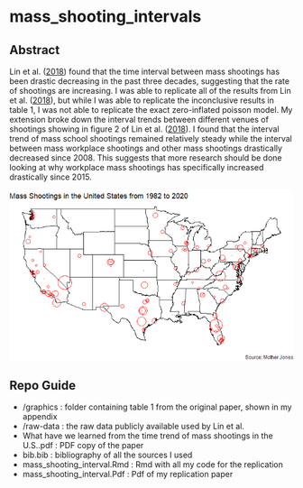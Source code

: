 # mass_shooting_intervals

Abstract
------
Lin et al. ([2018](https://www.ncbi.nlm.nih.gov/pmc/articles/PMC6193640/)) found that the time interval between mass shootings has been drastic decreasing in the past three decades, suggesting that the rate of shootings are increasing. I was able to replicate all of the results from Lin et al. ([2018](https://www.ncbi.nlm.nih.gov/pmc/articles/PMC6193640/)), but while I was able to replicate the inconclusive results in table 1, I was not able to replicate the exact zero-inflated poisson model. My extension broke down the interval trends between different venues of shootings showing in figure 2 of Lin et al. ([2018](https://www.ncbi.nlm.nih.gov/pmc/articles/PMC6193640/)). I found that the interval trend of mass school shootings remained relatively steady while the interval between mass workplace shootings and other mass shootings drastically decreased since 2008. This suggests that more research should be done looking at why workplace mass shootings has specifically increased drastically since 2015.

![](graphics/map_2020.png)<!-- -->

Repo Guide
------
+ /graphics : folder containing table 1 from the original paper, shown in my appendix
+ /raw-data : the raw data publicly available used by Lin et al.
+ What have we learned from the time trend of mass shootings in the U.S..pdf : PDF copy of the paper
+ bib.bib : bibliography of all the sources I used
+ mass_shooting_interval.Rmd : Rmd with all my code for the replication
+ mass_shooting_interval.Pdf : Pdf of my replication paper
